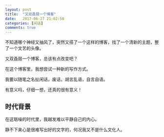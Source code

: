 ```yaml
---
layout: post
title:  "又双叒叕一个博客"
date:   2017-06-27 21:02:50
categories: [闲话]
comments: true
---
```

不知道哪个神经又抽风了，突然又搭了一个这样的博客，找了一个清新的主题，整了一个文艺的头像。

又双叒叕一个博客，总该有点改变吧？

在这个博客里，我想尝试一种新的写作方式。

我要以随笔之名扯闲话，废话，胡言乱语，自言自语。

有意义吗，仔细一想，还真的很有意义！

<!--more-->

## 时代背景

在这聒噪的时代里，我越发难以平静自己的内心。

静不下来心是很难写出好的文字的，何况我又不是什么文化人。











